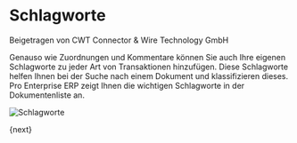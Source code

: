 <!-- add-breadcrumbs -->
# Schlagworte
<span class="text-muted contributed-by">Beigetragen von CWT Connector & Wire Technology GmbH</span>

Genauso wie Zuordnungen und Kommentare können Sie auch Ihre eigenen Schlagworte zu jeder Art von Transaktionen hinzufügen. Diese Schlagworte helfen Ihnen bei der Suche nach einem Dokument und klassifizieren dieses. Pro Enterprise ERP zeigt Ihnen die wichtigen Schlagworte in der Dokumentenliste an.

![Schlagworte](/docs/assets/old_images/ProEnterprise/tags-in-list.png)

{next}
